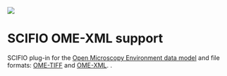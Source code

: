 [![](http://jenkins.imagej.net/job/SCIFIO-OME-XML/lastBuild/badge/icon)](http://jenkins.imagej.net/job/SCIFIO-OME-XML/)

SCIFIO OME-XML support
======================

SCIFIO plug-in for the [Open Microscopy Environment data
model](http://www.openmicroscopy.org/site/support/ome-model/)
and file formats:
[OME-TIFF](https://www.openmicroscopy.org/site/support/ome-model/ome-tiff/)
and
[OME-XML](https://www.openmicroscopy.org/site/support/ome-model/ome-xml/).
.
